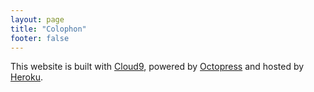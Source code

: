 ```yaml
---
layout: page
title: "Colophon"
footer: false
---
```


This website is built with [Cloud9](https://c9.io/), powered by [Octopress](http://octopress.org) and hosted by [Heroku](http://heroku.com).
